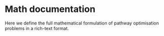 # Math documentation

Here we define the full mathematical formulation of pathway optimisation problems in a rich-text format.